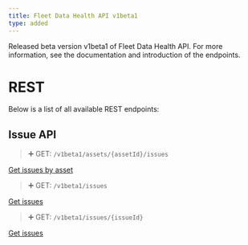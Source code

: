 ```yaml
---
title: Fleet Data Health API v1beta1
type: added
---
```


Released beta version v1beta1 of Fleet Data Health API. For more information, see the documentation and introduction of the endpoints.

# REST

Below is a list of all available REST endpoints:

## Issue API

> ➕ GET: `/v1beta1/assets/{assetId}/issues`

[Get issues by asset](ref:getissuesbyasset)

> ➕ GET: `/v1beta1/issues`

[Get issues](ref:getpaginatedissues)

> ➕ GET: `/v1beta1/issues/{issueId}`

[Get issues](ref:getissuebyid)
